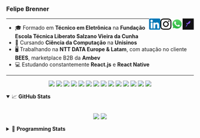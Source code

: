 <h3>Felipe Brenner</h3>

<a href="https://app.rocketseat.com.br/me/felipebrenner" target="_blank" rel="nofollow"><img align="right" width="30rem" src="./assets/rocketseat-black.png" alt="Rocketseat: @felipebrenner"/></a>
<a href="https://api.whatsapp.com/send?phone=5551995585968" target="_blank" rel="nofollow"><img align="right" width="30rem" src="./assets/whatsapp.png" alt="Whatsapp: +55 51995585968"/></a>
<a href="https://www.instagram.com/felipeobrenner/" target="_blank" rel="nofollow"><img align="right" width="30rem" src="./assets/instagram.png" alt="Instagram: @felipeobrenner"/></a>
<a href="https://www.linkedin.com/in/felipe-de-oliveira-brenner/" target="_blank" rel="nofollow"><img align="right" width="30rem" src="./assets/linkedin.png" alt="LinkedIn: @felipe-de-oliveira-brenner"/></a>

---

- 🎓 Formado em **Técnico em Eletrônica** na **Fundação Escola Técnica Liberato Salzano Vieira da Cunha**
- 📓 Cursando **Ciência da Computação** na **Unisinos**
- 🖥️ Trabalhando na **NTT DATA Europe & Latam**, com atuação no cliente **BEES**, marketplace B2B da **Ambev**
- 💻 Estudando constantemente **React.js** e **React Native**

---

<p align='center'>
  <img width="35rem" src="https://cdn.jsdelivr.net/gh/devicons/devicon/icons/react/react-original.svg" />
  <img width="35rem" src="https://cdn.jsdelivr.net/gh/devicons/devicon/icons/javascript/javascript-plain.svg" />
  <img width="35rem" src="https://cdn.jsdelivr.net/gh/devicons/devicon/icons/typescript/typescript-plain.svg" />
  <img width="35rem" src="https://cdn.jsdelivr.net/gh/devicons/devicon/icons/materialui/materialui-plain.svg" />
  <img width="35rem" src="https://cdn.jsdelivr.net/gh/devicons/devicon/icons/redux/redux-original.svg" />
  <img width="35rem" src="https://cdn.jsdelivr.net/gh/devicons/devicon/icons/css3/css3-plain.svg" />
  <img width="35rem" src="https://cdn.jsdelivr.net/gh/devicons/devicon/icons/html5/html5-plain.svg" />
  <img width="35rem" src="https://cdn.jsdelivr.net/gh/devicons/devicon/icons/vscode/vscode-original.svg" />
  <img width="35rem" src="https://cdn.jsdelivr.net/gh/devicons/devicon/icons/git/git-original.svg" />
  <img width="35rem" src="https://cdn.jsdelivr.net/gh/devicons/devicon/icons/yarn/yarn-original.svg" />
  <img width="35rem" src="https://cdn.jsdelivr.net/gh/devicons/devicon/icons/npm/npm-original-wordmark.svg" />
  <img width="35rem" src="https://cdn.jsdelivr.net/gh/devicons/devicon/icons/microsoftsqlserver/microsoftsqlserver-plain.svg" />
  <img width="35rem" src="https://cdn.jsdelivr.net/gh/devicons/devicon/icons/oracle/oracle-original.svg" />
  <img width="35rem" src="https://cdn.jsdelivr.net/gh/devicons/devicon/icons/ubuntu/ubuntu-plain.svg" />
</p>

<details open>
  <summary>📈 <b>GitHub Stats</b></summary>
  <br>
  <p align="center">
  <img src="https://github-readme-stats.vercel.app/api?username=felipebrenner&show_icons=true&theme=dark"/>
  <img src="https://github-readme-stats.vercel.app/api/top-langs/?username=felipebrenner&layout=compact&theme=dark">
  </p>

</details>

<details>
  <summary>🤖 <b>Programming Stats</b></summary>
  <br/>

  <!--START_SECTION:waka-->
![Code Time](http://img.shields.io/badge/Code%20Time-488%20hrs%2030%20mins-blue)

**🐱 My GitHub Data** 

> 🏆 245 Contributions in the Year 2022
 > 
> 📦 255.2 kB Used in GitHub's Storage 
 > 
> 🚫 Not Opted to Hire
 > 
> 📜 26 Public Repositories 
 > 
> 🔑 1 Private Repository 
 > 
**I'm an Early 🐤** 

```text
🌞 Morning    59 commits     ████░░░░░░░░░░░░░░░░░░░░░   18.04% 
🌆 Daytime    124 commits    █████████░░░░░░░░░░░░░░░░   37.92% 
🌃 Evening    139 commits    ██████████░░░░░░░░░░░░░░░   42.51% 
🌙 Night      5 commits      ░░░░░░░░░░░░░░░░░░░░░░░░░   1.53%

```
📅 **I'm Most Productive on Wednesday** 

```text
Monday       51 commits     ████░░░░░░░░░░░░░░░░░░░░░   15.6% 
Tuesday      62 commits     ████░░░░░░░░░░░░░░░░░░░░░   18.96% 
Wednesday    64 commits     █████░░░░░░░░░░░░░░░░░░░░   19.57% 
Thursday     45 commits     ███░░░░░░░░░░░░░░░░░░░░░░   13.76% 
Friday       54 commits     ████░░░░░░░░░░░░░░░░░░░░░   16.51% 
Saturday     15 commits     █░░░░░░░░░░░░░░░░░░░░░░░░   4.59% 
Sunday       36 commits     ██░░░░░░░░░░░░░░░░░░░░░░░   11.01%

```


📊 **This Week I Spent My Time On** 

```text
💬 Programming Languages: 
TypeScript               20 hrs 47 mins      ████████████████████░░░░░   81.01% 
SCSS                     3 hrs 33 mins       ███░░░░░░░░░░░░░░░░░░░░░░   13.85% 
Bash                     27 mins             ░░░░░░░░░░░░░░░░░░░░░░░░░   1.8% 
C++                      23 mins             ░░░░░░░░░░░░░░░░░░░░░░░░░   1.5% 
JSON                     14 mins             ░░░░░░░░░░░░░░░░░░░░░░░░░   0.94%

🔥 Editors: 
VS Code                  25 hrs 39 mins      █████████████████████████   100.0%

🐱‍💻 Projects: 
nfa-components-react     21 hrs 17 mins      ████████████████████░░░░░   82.98% 
nfa-shopping-experience  2 hrs 37 mins       ██░░░░░░░░░░░░░░░░░░░░░░░   10.21% 
nfa-joker                39 mins             ░░░░░░░░░░░░░░░░░░░░░░░░░   2.57% 
nfa-algo-selling         33 mins             ░░░░░░░░░░░░░░░░░░░░░░░░░   2.2% 
2022-2-Computacao-Grafica24 mins             ░░░░░░░░░░░░░░░░░░░░░░░░░   1.62%

💻 Operating System: 
Linux                    25 hrs 39 mins      █████████████████████████   100.0%

```

**I Mostly Code in TypeScript** 

```text
TypeScript               10 repos            █████████░░░░░░░░░░░░░░░░   35.71% 
Java                     3 repos             ██░░░░░░░░░░░░░░░░░░░░░░░   10.71% 
JavaScript               3 repos             ██░░░░░░░░░░░░░░░░░░░░░░░   10.71% 
CSS                      2 repos             █░░░░░░░░░░░░░░░░░░░░░░░░   7.14% 
Assembly                 1 repo              █░░░░░░░░░░░░░░░░░░░░░░░░   3.57%

```



 Last Updated on 19/08/2022 03:55:08 UTC
<!--END_SECTION:waka-->
</details>

